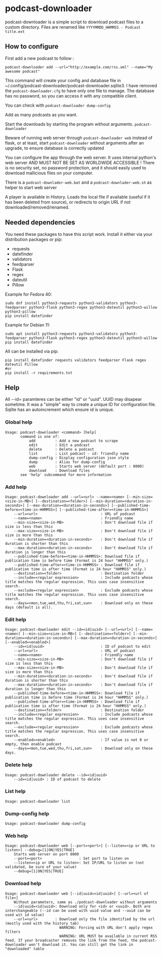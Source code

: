 # podcast-downloader

podcast-downloader is a simple script to download podcast files to a custom directory. Files are renamed like `YYYYMMDD_HHMMSS - Podcast title.ext`

## How to configure

First add a new podcast to follow :

    podcast-downloader add --url="http://example.com/rss.xml" --name="My awesome podcast"

This command will create your config and database file in ~/.config/podcast-downloader/podcast-downloader.sqlite3. I have removed the `podcast-downloader.cfg` to have only one file to manage. The database has no password, so you can access it with any compatible client.

You can check with `podcast-downloader dump-config`

Add as many podcasts as you want.

Start the downloads by starting the program without arguments. `podcast-downloader`

Beware of running web server through `podcast-downloader web` instead of flask, or at least, start `podcast-downloader` without arguments after an upgrade, to ensure database is correctly updated

You can configure the app through the web server. It uses internal python's web server AND MUST NOT BE SET AS WORLDWIDE ACCESSIBLE ! There is no security set, no password protection, and it should easily used to download mallicious files on your computer.

There is a `podcast-downlader-web.bat` and a `podcast-downlader-web.sh` as helper to start web server

A player is available in History. Loads the local file if available (useful if it has been deleted from source), or redirects to origin URL if not downloaded/removed/renamed.

## Needed dependencies

You need these packages to have this script work. Install it either via your distribution packages or pip:

- requests
- datefinder
- validators
- feedparser
- Flask
- regex
- dateutil
- Pillow

Example for Fedora 40:

    sudo dnf install python3-requests python3-validators python3-feedparser python3-flask python3-regex python3-dateutil python3-willow python3-pillow
    pip install datefinder

Example for Debian 11:

    sudo apt install python3-requests python3-validators python3-feedparser python3-flask python3-regex python3-dateutil python3-willow
    pip install datefinder

All can be installed via pip:

    pip install datefinder requests validators feedparser Flask regex dateutil Pillow
    #or
    pip install -r requirements.txt

## Help

All --id= paramteres can be either "id" or "uuid". UUID may disapear sometime. It was a "simple" way to create a unique ID for configuration file. Sqlite has an autoincrement which ensure id is unique.

### Global help

    Usage: podcast-downloader <command> [help]
           command is one of:
               add         : Add a new podcast to scrape
               edit        : Edit a podcast
               delete      : Delete a podcast
               list        : List podcast - id: friendly name
               dump-config : Display configuration json style
               dump        : Alias for dump-config
               web         : Starts web server (default port : 8000)
               download    : Download files
           see 'help' subcommand for more information

### Add help

    Usage: podcast-downloader add --url=<url> --name=<name> [--min-size=<size-in-MB>] [--destination=<folder>] [--min-duration=<duration-in-seconds>] [--max-duration=<duration-in-seconds>] [--published-time-before=<time-in-HHMMSS>] [--published-time-after=<time-in-HHMMSS>]
        --url=<url>                             : URL of podcast
        --name=<name>                           : Friendly name
        --min-size=<size-in-MB>                 : Don't download file if size is less than this
        --max-size=<size-in-MB>                 : Don't download file if size is more than this
        --min-duration=<duration-in-seconds>    : Don't download file if duration is shorter than this
        --max-duration=<duration-in-seconds>    : Don't download file if duration is longer than this
        --published-time-before=<time-in-HHMMSS>: Download file if publication time is before time (Format is 24 hour "HHMMSS" only.)
        --published-time-after=<time-in-HHMMSS> : Download file if publication time is after time (Format is 24 hour "HHMMSS" only.)
        --destination=<folder>                  : Destination folder
        --include=<regular expression>          : Include podcasts whose title matches the regular expression. This uses case insensitive search.
        --exclude=<regular expression>          : Exclude podcasts whose title matches the regular expression. This uses case insensitive search.
        --days=<mon,tue,wed,thu,fri,sat,sun>    : Download only on these days (default is all).

### Edit help

    Usage: podcast-downloader edit --id=<id|uuid> [--url=<url>] [--name=<name>] [--min-size=<size-in-MB>] [--destination=<folder>] [--min-duration=<duration-in-seconds>] [--max-duration=<duration-in-seconds>] [--enabled=<enabled>]
        --id=<id|uuid>                          : ID of podcast to edit
        --url=<url>                             : URL of podcast
        --name=<name>                           : Friendly name
        --min-size=<size-in-MB>                 : Don't download file if size is less than this
        --max-size=<size-in-MB>                 : Don't download file if size is more than this
        --min-duration=<duration-in-seconds>    : Don't download file if duration is shorter than this
        --max-duration=<duration-in-seconds>    : Don't download file if duration is longer than this
        --published-time-before=<time-in-HHMMSS>: Download file if publication time is before time (Format is 24 hour "HHMMSS" only.)
        --published-time-after=<time-in-HHMMSS> : Download file if publication time is after time (Format is 24 hour "HHMMSS" only.)
        --destination=<folder>                  : Destination folder
        --include=<regular expression>          : Include podcasts whose title matches the regular expression. This uses case insensitive search.
        --exclude=<regular expression>          : Exclude podcasts whose title matches the regular expression. This uses case insensitive search.
        --enabled=<enabled>                     : If value is not 0 or empty, then enable podcast
        --days=<mon,tue,wed,thu,fri,sat,sun>    : Download only on these days.

### Delete help

    Usage: podcast-downloader delete --id=<id|uuid>
        --id=<id|uuid> : ID of podcast to delete

### List help

    Usage: podcast-downloader list

### Dump-config help

    Usage: podcast-downloader dump-config

### Web help

    Usage: podcast-downloader web [--port=<port>] [--listen=<ip or URL to listen>] --debug=[1|ON|YES|TRUE]
        Starts web server on port 8000
        --port=<port>                 : Set port to listen on
        --listen=<ip or URL to listen>: Set IP/URL to listen on (not validated, be sure of your value)
        --debug=[1|ON|YES|TRUE]

### Download help

    Usage: podcast-downloader web [--id|uuid=<id|uuid>] [--url=<url of file>]
        Without parameters, same as ./podcast-downloader without arguments
        --id|uuid=<id|uuid>: Download only for <id> or <uuid>. Both are interchangeable (--id can be used with uuid value and --uuid can be used wit id value)
        --url=<url>        : Download only the file identified by the url (mostly used with the history tab)
                             WARNING: Forcing with URL don't apply regex filters
                             WARNING: URL MUST be available in current RSS feed. If your broadcaster removes the link from the feed, the podcast-downloader won't download it. You can still get the link in "downloaded" table
